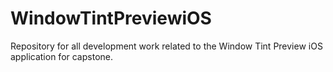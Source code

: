 # WindowTintPreviewiOS
Repository for all development work related to the Window Tint Preview iOS application for capstone.
